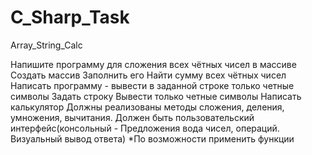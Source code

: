 # C_Sharp_Task
Array_String_Calc

Напишите программу для сложения всех чётных чисел в массиве
    Создать массив
    Заполнить его
    Найти сумму всех чётных чисел
Написать программу - вывести в заданной строке только четные символы
    Задать строку
    Вывести только четные символы
Написать калькулятор
    Должны реализованы методы сложения, деления, умножения, вычитания.
    Должен быть пользовательский интерфейс(консольный - Предложения вода чисел, операций. Визуальный вывод ответа)
    *По возможности применить функции
